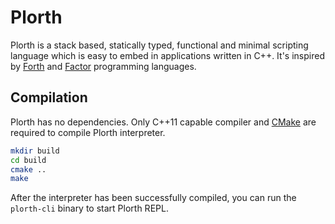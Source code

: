 # Plorth

Plorth is a stack based, statically typed, functional and minimal scripting language
which is easy to embed in applications written in C++. It's inspired by [Forth] and
[Factor] programming languages.

## Compilation

Plorth has no dependencies. Only C++11 capable compiler and [CMake] are required to
compile Plorth interpreter.

```bash
mkdir build
cd build
cmake ..
make
```

After the interpreter has been successfully compiled, you can run the `plorth-cli`
binary to start Plorth REPL.

[Forth]: https://www.forth.com
[Factor]: http://www.factorcode.org
[CMake]: https://www.cmake.org
